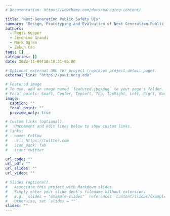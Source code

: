 ```yaml
---
# Documentation: https://wowchemy.com/docs/managing-content/

title: "Next-Generation Public Safety UIs"
summary: "Design, Prototyping and Evaluation of Next Generation Public Safety User Interfaces"
authors: 
  - Regis Kopper
  - Jeronimo Grandi
  - Mark Ogren
  - Zekun Cao
tags: []
categories: []
date: 2022-11-09T10:10:31-05:00

# Optional external URL for project (replaces project detail page).
external_link: "https://psui.uncg.edu"

# Featured image
# To use, add an image named `featured.jpg/png` to your page's folder.
# Focal points: Smart, Center, TopLeft, Top, TopRight, Left, Right, BottomLeft, Bottom, BottomRight.
image:
  caption: ""
  focal_point: ""
  preview_only: true

# Custom links (optional).
#   Uncomment and edit lines below to show custom links.
# links:
# - name: Follow
#   url: https://twitter.com
#   icon_pack: fab
#   icon: twitter

url_code: ""
url_pdf: ""
url_slides: ""
url_video: ""

# Slides (optional).
#   Associate this project with Markdown slides.
#   Simply enter your slide deck's filename without extension.
#   E.g. `slides = "example-slides"` references `content/slides/example-slides.md`.
#   Otherwise, set `slides = ""`.
slides: ""
---
```

